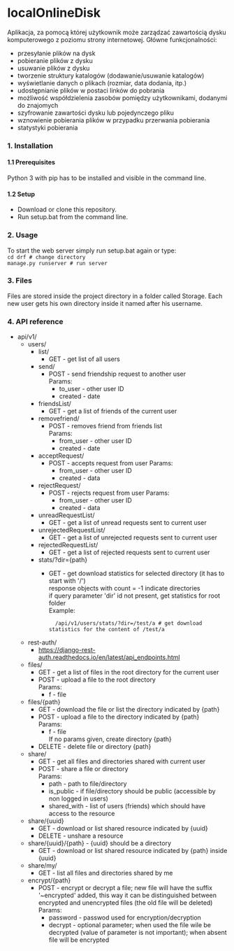 # localOnlineDisk

Aplikacja, za pomocą której użytkownik może zarządzać zawartością dysku komputerowego z poziomu strony internetowej. Główne funkcjonalności:

- przesyłanie plików na dysk
- pobieranie plików z dysku
- usuwanie plików z dysku
- tworzenie struktury katalogów (dodawanie/usuwanie katalogów)
- wyświetlanie danych o plikach (rozmiar, data dodania, itp.)
- udostępnianie plików w postaci linków do pobrania
- możliwość współdzielenia zasobów pomiędzy użytkownikami, dodanymi do znajomych
- szyfrowanie zawartości dysku lub pojedynczego pliku
- wznowienie pobierania plików w przypadku przerwania pobierania
- statystyki pobierania


### 1. Installation
#### 1.1 Prerequisites
Python 3 with pip has to be installed and visible in the command line. 
#### 1.2 Setup
- Download or clone this repository.  
- Run setup.bat from the command line.

### 2. Usage
To start the web server simply run setup.bat again or type:  
`cd drf # change directory`  
`manage.py runserver # run server`

### 3. Files
Files are stored inside the project directory in a folder called Storage.
Each new user gets his own directory inside it named after his username.
### 4. API reference
* api/v1/
  * users/
    * list/
      * GET - get list of all users
    * send/
      * POST - send friendship request to another user  
        Params:
           * to_user - other user ID
           * created - date
    * friendsList/
      * GET - get a list of friends of the current user
    * removefriend/
      * POST - removes friend from friends list  
        Params:
          * from_user - other user ID
          * created - date
    * acceptRequest/
      * POST - accepts request from user
        Params:
          * from_user - other user ID
          * created - data
     * rejectRequest/
       * POST - rejects request from user
         Params:
          * from_user - other user ID
          * created - data
     * unreadRequestList/
       * GET - get a list of unread requests sent to current user
     * unrejectedRequestList/
       * GET - get a list of unrejected requests sent to current user
     * rejectedRequestList/
       * GET - get a list of rejected requests sent to current user
     * stats/?dir={path}
       * GET - get download statistics for selected directory (it has to start with '/')  
               response objects with count = -1 indicate directories  
               if query parameter 'dir' id not present, get statistics for root folder  
               Example:  
               
               /api/v1/users/stats/?dir=/test/a # get download statistics for the content of /test/a 
  * rest-auth/  
    * https://django-rest-auth.readthedocs.io/en/latest/api_endpoints.html
  * files/
    * GET - get a list of files in the root directory for the current user  
    * POST - upload a file to the root directory  
      Params:
        * f - file
  * files/{path}
    * GET - download the file or list the directory indicated by {path} 
    * POST - upload a file to the directory indicated by {path}  
      Params:
        * f - file  
      If no params given, create directory {path}
    * DELETE - delete file or directory {path}
  * share/
    * GET - get all files and directories shared with current user  
    * POST - share a file or directory  
      Params:
        * path - path to file/directory
        * is_public - if file/directory should be public (accessible by non logged in users)
        * shared_with - list of users (friends) which should have access to the resource
  * share/{uuid}
    * GET - download or list shared resource indicated by {uuid}
    * DELETE - unshare a resource
  * share/{uuid}/{path} - {uuid} should be a directory
    * GET - download or list shared resource indicated by {path} inside {uuid}
  * share/my/
    * GET - list all files and directories shared by me
  * encrypt/{path}
    * POST - encrypt or decrypt a file; new file will have the suffix '~encrypted' added, this way 
    it can be distinguished between encrypted and unencrypted files (the old file will be deleted)  
      Params:
        * password - passwod used for encryption/decryption
        * decrypt - optional parameter; when used the file wile be decrypted
        (value of parameter is not important); when absent file will be encrypted

